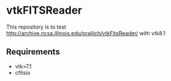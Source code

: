 # vtkFITSReader
This repository is to test http://archive.ncsa.illinois.edu/prajlich/vtkFitsReader/ with vtk8.1

## Requirements

- vtk>7.1
- cfitsio
